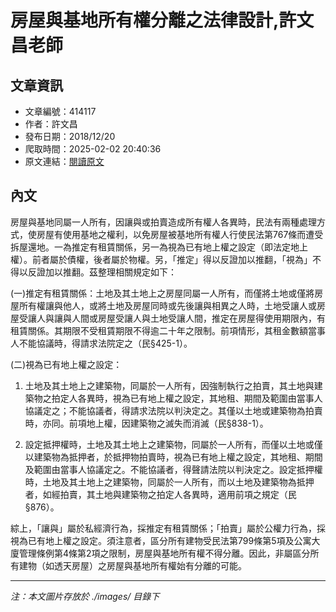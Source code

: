 # 房屋與基地所有權分離之法律設計,許文昌老師

## 文章資訊
- 文章編號：414117
- 作者：許文昌
- 發布日期：2018/12/20
- 爬取時間：2025-02-02 20:40:36
- 原文連結：[閱讀原文](https://real-estate.get.com.tw/Columns/detail.aspx?no=414117)

## 內文
房屋與基地同屬一人所有，因讓與或拍賣造成所有權人各異時，民法有兩種處理方式，使房屋有使用基地之權利，以免房屋被基地所有權人行使民法第767條而遭受拆屋還地。一為推定有租賃關係，另一為視為已有地上權之設定（即法定地上權）。前者屬於債權，後者屬於物權。另，「推定」得以反證加以推翻，「視為」不得以反證加以推翻。茲整理相關規定如下：

(一)推定有租賃關係：土地及其土地上之房屋同屬一人所有，而僅將土地或僅將房屋所有權讓與他人，或將土地及房屋同時或先後讓與相異之人時，土地受讓人或房屋受讓人與讓與人間或房屋受讓人與土地受讓人間，推定在房屋得使用期限內，有租賃關係。其期限不受租賃期限不得逾二十年之限制。前項情形，其租金數額當事人不能協議時，得請求法院定之（民§425-1）。

(二)視為已有地上權之設定：

1. 土地及其土地上之建築物，同屬於一人所有，因強制執行之拍賣，其土地與建築物之拍定人各異時，視為已有地上權之設定，其地租、期間及範圍由當事人協議定之；不能協議者，得請求法院以判決定之。其僅以土地或建築物為拍賣時，亦同。前項地上權，因建築物之滅失而消滅（民§838-1）。

2. 設定抵押權時，土地及其土地上之建築物，同屬於一人所有，而僅以土地或僅以建築物為抵押者，於抵押物拍賣時，視為已有地上權之設定，其地租、期間及範圍由當事人協議定之。不能協議者，得聲請法院以判決定之。設定抵押權時，土地及其土地上之建築物，同屬於一人所有，而以土地及建築物為抵押者，如經拍賣，其土地與建築物之拍定人各異時，適用前項之規定（民§876）。

綜上，「讓與」屬於私經濟行為，採推定有租賃關係；「拍賣」屬於公權力行為，採視為已有地上權之設定。須注意者，區分所有建物受民法第799條第5項及公寓大廈管理條例第4條第2項之限制，房屋與基地所有權不得分離。因此，非屬區分所有建物（如透天房屋）之房屋與基地所有權始有分離的可能。

---
*注：本文圖片存放於 ./images/ 目錄下*
